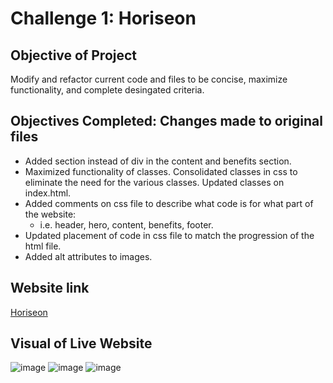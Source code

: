 # Challenge 1: Horiseon

## Objective of Project
Modify and refactor current code and files to be concise, maximize functionality, and complete desingated criteria.  

## Objectives Completed: Changes made to original files
* Added section instead of div in the content and benefits section.
* Maximized functionality of classes. Consolidated classes in css to eliminate the need for the various classes. Updated classes on index.html. 
* Added comments on css file to describe what code is for what part of the website:
  * i.e. header, hero, content, benefits, footer. 
* Updated placement of code in css file to match the progression of the html file. 
* Added alt attributes to images. 

## Website link
[Horiseon](https://wikipedia.org)

## Visual of Live Website
![image](https://user-images.githubusercontent.com/72768805/97821664-7af93780-1c70-11eb-8a88-8c73c91a7592.png)
![image](https://user-images.githubusercontent.com/72768805/97821736-ba278880-1c70-11eb-9a8a-e36c0dffdaac.png)
![image](https://user-images.githubusercontent.com/72768805/97821755-d0354900-1c70-11eb-8fdc-b6cb269a73e2.png)
